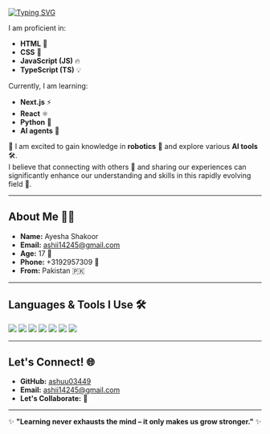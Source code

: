 [![Typing SVG](https://readme-typing-svg.herokuapp.com?font=Fira+Code&pause=1000&width=435&lines=Hi!%F0%9F%91%8B;I'm+Ayesha+Shakoor+%F0%9F%91%A9%E2%80%8D%F0%9F%92%BB)](https://git.io/typing-svg)

 I am proficient in:
- **HTML** 📝
- **CSS** 🎨
- **JavaScript (JS)** 🔥
- **TypeScript (TS)** 💡

Currently, I am learning:
- **Next.js** ⚡
- **React** ⚛️
- **Python** 🐍
- **AI agents** 🤖

🌟 I am excited to gain knowledge in **robotics** 🤖 and explore various **AI tools** 🛠️.  
I believe that connecting with others 🤝 and sharing our experiences can significantly enhance our understanding and skills in this rapidly evolving field 🌱.

---

## **About Me** 💁‍♀️  
- **Name:** Ayesha Shakoor  
- **Email:** [ashii14245@gmail.com](mailto:ashii14245@gmail.com)  
- **Age:** 17 🎉  
- **Phone:** +3192957309 📱  
- **From:** Pakistan 🇵🇰  

---

## **Languages & Tools I Use** 🛠️

<p align="left">
  <img src="https://img.shields.io/badge/Code-HTML-orange?style=for-the-badge&logo=html5&logoColor=white" />
  <img src="https://img.shields.io/badge/Style-CSS-blue?style=for-the-badge&logo=css3&logoColor=white" />
  <img src="https://img.shields.io/badge/Language-JavaScript-yellow?style=for-the-badge&logo=javascript&logoColor=white" />
  <img src="https://img.shields.io/badge/Language-TypeScript-blue?style=for-the-badge&logo=typescript&logoColor=white" />
  <img src="https://img.shields.io/badge/Framework-React-blue?style=for-the-badge&logo=react&logoColor=white" />
  <img src="https://img.shields.io/badge/Learning-Next.js-black?style=for-the-badge&logo=next.js&logoColor=white" />
  <img src="https://img.shields.io/badge/Language-Python-blue?style=for-the-badge&logo=python&logoColor=white" />
</p>

---

## **Let's Connect!** 🌐  
- **GitHub:** [ashuu03449](https://github.com/ashuu03449)  
- **Email:** [ashii14245@gmail.com](mailto:ashii14245@gmail.com)  
- **Let's Collaborate:** 🤝

---

✨ **"Learning never exhausts the mind – it only makes us grow stronger."** ✨  

